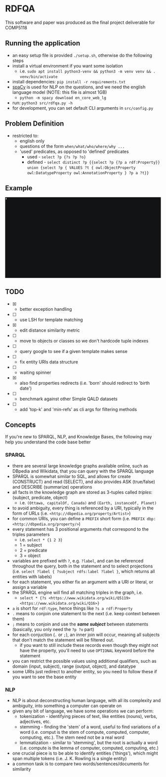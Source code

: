 # RDFQA

This software and paper was produced as the final project deliverable for COMP5118

## Running the application

- an easy setup file is provided `./setup.sh`, otherwise do the following steps
- install a virtual environment if you want some isolation
  - i.e. `sudo apt install python3-venv && python3 -m venv venv && . venv/bin/activate`
- install dependencies: `pip install -r requirements.txt`
- [spaCy](https://spacy.io/) is used for NLP on the questions, and we need the english language model (NOTE: this file is almost 1GB)
  - `python -m spacy download en_core_web_lg`
- run: `python3 src/rdfqa.py -h`
- for development, you can set default CLI arguments in `src/config.py`

## Problem Definition

- restricted to:
  - english only
  - questions of the form `when/what/who/where/why ...`
  - 'used' predicates, as opposed to 'defined' predicates
    - used - `select ?p {?s ?p ?o}`
    - defined - `select distinct ?p {{select ?p {?p a rdf:Property}} union {select ?p { VALUES ?t { owl:ObjectProperty owl:DatatypeProperty owl:AnnotationProperty } ?p a ?t}}`

## Example

![example terminal output](terminal_output.gif)

## TODO

- [x] - better exception handling
- [ ] - use LSH for template matching
- [x] - edit distance similarity metric
- [ ] - move to objects or classes so we don't hardcode tuple indexes
- [ ] - query google to see if a given template makes sense
- [ ] - fix entity URIs data structure
- [ ] - waiting spinner
- [x] - also find properties redirects (i.e. 'born' should redirect to 'birth date')
- [ ] - benchmark against other Simple QALD datasets
- [ ] - add 'top-k' and 'min-refs' as cli args for filtering methods

## Concepts

If you're new to SPARQL, NLP, and Knowledge Bases, the following may help you understand the code base better

### SPARQL

- there are several large knowledge graphs available online, such as DBpedia and Wikidata, that you can query with the SPARQL language
- SPARQL is somewhat similar to SQL, and allows for create (CONSTRUCT) and read (SELECT), and also provides ASK (true/false) and DESCRIBE (summarize) operations
- all facts in the knowledge graph are stored as 3-tuples called _triples_: (subject, predicate, object)
  - i.e. `(Ottawa, capitalOf, Canada)` and `(Earth, instanceOf, Planet)`
- to avoid ambiguity, every thing is referenced by a URI, typically in the form of URLs (i.e. `<http://dbpedia.org/property/Artist>`)
- for common URIs, you can define a `PREFIX` short form (i.e. `PREFIX dbp:<http://dbpedia.org/property/>`)
- every statement has 3 positional arguments rhat correspond to the triples parameters
  - i.e. `select * {1 2 3}`
  - 1 = subject
  - 2 = predicate
  - 3 = object
- variables are prefixed with `?`, e.g. `?label`, and can be referenced throughout the query, both in the statement and to select projections (i.e. `select ?label { ?subject rdfs:label ?label }`, which returns all entities with labels)
- for each statement, you either fix an argument with a URI or literal, or assign a variable
- the SPARQL engine will find all matching triples in the graph, i.e.
  - `select * {?s <https://www.wikidata.org/wiki/Q5119> <https://www.wikidata.org/wiki/Q16>}`
- `a` is short for `rdf:type`, hence things like `?s a rdf:Property`
- `.` means to conjoin one statement to the next (i.e. keep context between them)
- `;` means to conjoin and use the **_same subject_** between statements (basically, you only need the `?p ?o` part)
- for each conjuction (`.` or `;`), an inner join will occur, meaning all subjects that don't match the statement will be filtered out.
  - if you want to still include these records even though they might not have the property, you'll need to use `OPTIONAL` keyword before the statement
- you can restrict the possible values using additional qualifiers, such as domain (input, subject), range (output, object), and datatype
- some URIs just redirect to another entity, so you need to follow these if you want to see the base entity

### NLP

- NLP is about deconstructing human language, with all its complexity and ambiguity, into something a computer can operate on
- given any bit of language, we have some operations we can perform:
  - tokenization - identifying pieces of text, like entities (nouns), verbs, adjectives, etc.
  - stemming - finding the 'stem' of a word, useful to find variations of a word (i.e. comput is the stem of compute, computed, computer, computing, etc.). The stem need not be a real word
  - lemmatization - similar to 'stemming', but the root is actually a word (i.e. compute is the lemma of computer, computed, computing, etc.)
- one crucial piece is to be able to identify entities ('things'), which might span multiple tokens (i.e. J. K. Rowling is a single entity)
- a common task is to compare two words/sentences/documents for similarity
